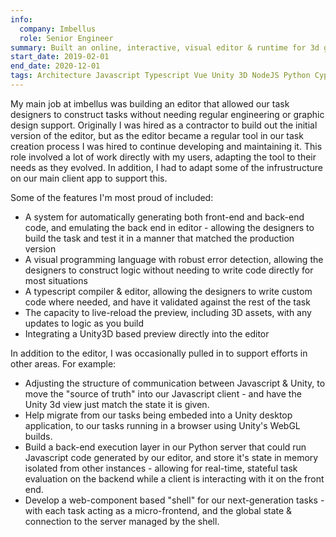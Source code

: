 ```yaml
---
info:
  company: Imbellus
  role: Senior Engineer
summary: Built an online, interactive, visual editor & runtime for 3d game-like tasks.
start_date: 2019-02-01
end_date: 2020-12-01
tags: Architecture Javascript Typescript Vue Unity 3D NodeJS Python Cypress TDD Mocha CI/CD front-end back-end HTML css websocket vuex
---
```


My main job at imbellus was building an editor that allowed our task designers to construct tasks without needing regular engineering or graphic design support. Originally I was hired as a contractor to build out the initial version of the editor, but as the editor became a regular tool in our task creation process I was hired to continue developing and maintaining it. This role involved a lot of work directly with my users, adapting the tool to their needs as they evolved. In addition, I had to adapt some of the infrustructure on our main client app to support this.

Some of the features I'm most proud of included:

- A system for automatically generating both front-end and back-end code, and emulating the back end in editor - allowing the designers to build the task and test it in a manner that matched the production version
- A visual programming language with robust error detection, allowing the designers to construct logic without needing to write code directly for most situations
- A typescript compiler & editor, allowing the designers to write custom code where needed, and have it validated against the rest of the task
- The capacity to live-reload the preview, including 3D assets, with any updates to logic as you build
- Integrating a Unity3D based preview directly into the editor

In addition to the editor, I was occasionally pulled in to support efforts in other areas. For example:

- Adjusting the structure of communication between Javascript & Unity, to move the "source of truth" into our Javascript client - and have the Unity 3d view just match the state it is given.
- Help migrate from our tasks being embeded into a Unity desktop application, to our tasks running in a browser using Unity's WebGL builds.
- Build a back-end execution layer in our Python server that could run Javascript code generated by our editor, and store it's state in memory isolated from other instances - allowing for real-time, stateful task evaluation on the backend while a client is interacting with it on the front end.
- Develop a web-component based "shell" for our next-generation tasks - with each task acting as a micro-frontend, and the global state & connection to the server managed by the shell.
